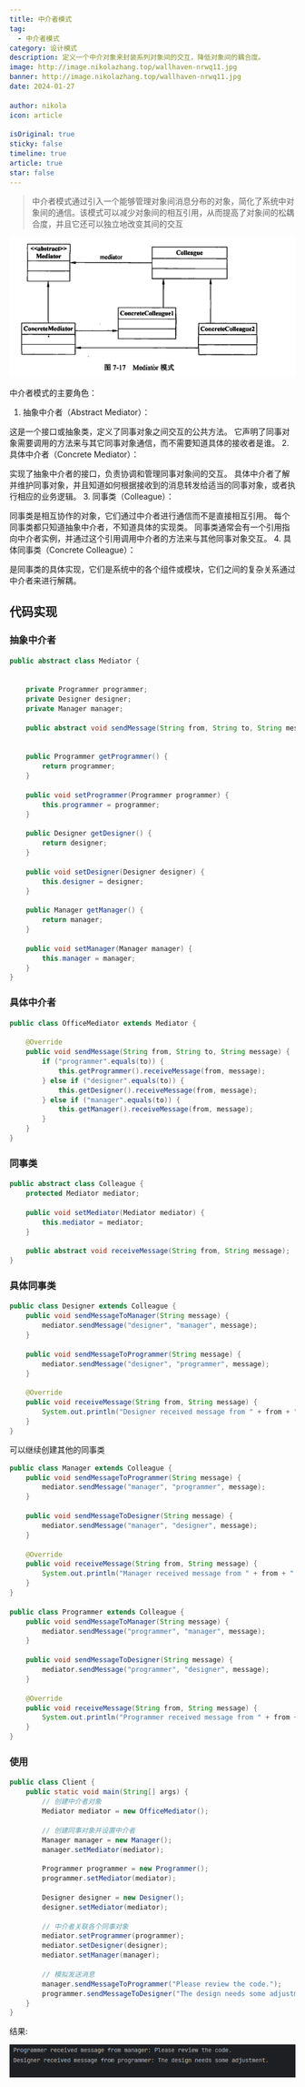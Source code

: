 ```yaml
---
title: 中介者模式
tag:
  - 中介者模式
category: 设计模式
description: 定义一个中介对象来封装系列对象间的交互，降低对象间的耦合度。
image: http://image.nikolazhang.top/wallhaven-nrwq11.jpg
banner: http://image.nikolazhang.top/wallhaven-nrwq11.jpg
date: 2024-01-27

author: nikola
icon: article

isOriginal: true
sticky: false
timeline: true
article: true
star: false
---
```



> 中介者模式通过引入一个能够管理对象间消息分布的对象，简化了系统中对象间的通信。该模式可以减少对象间的相互引用，从而提高了对象间的松耦合度，并且它还可以独立地改变其间的交互

![20240128205628](https://raw.githubusercontent.com/NikolaZhang/image-blog/main/23-mediator/20240128205628.png)

中介者模式的主要角色：

1. 抽象中介者（Abstract Mediator）：

这是一个接口或抽象类，定义了同事对象之间交互的公共方法。
它声明了同事对象需要调用的方法来与其它同事对象通信，而不需要知道具体的接收者是谁。
2. 具体中介者（Concrete Mediator）：

实现了抽象中介者的接口，负责协调和管理同事对象间的交互。
具体中介者了解并维护同事对象，并且知道如何根据接收到的消息转发给适当的同事对象，或者执行相应的业务逻辑。
3. 同事类（Colleague）：

同事类是相互协作的对象，它们通过中介者进行通信而不是直接相互引用。
每个同事类都只知道抽象中介者，不知道具体的实现类。
同事类通常会有一个引用指向中介者实例，并通过这个引用调用中介者的方法来与其他同事对象交互。
4. 具体同事类（Concrete Colleague）：

是同事类的具体实现，它们是系统中的各个组件或模块，它们之间的复杂关系通过中介者来进行解耦。

## 代码实现

### 抽象中介者

```java
public abstract class Mediator {


    private Programmer programmer;
    private Designer designer;
    private Manager manager;

    public abstract void sendMessage(String from, String to, String message);


    public Programmer getProgrammer() {
        return programmer;
    }

    public void setProgrammer(Programmer programmer) {
        this.programmer = programmer;
    }

    public Designer getDesigner() {
        return designer;
    }

    public void setDesigner(Designer designer) {
        this.designer = designer;
    }

    public Manager getManager() {
        return manager;
    }

    public void setManager(Manager manager) {
        this.manager = manager;
    }
}
```

### 具体中介者

```java
public class OfficeMediator extends Mediator {

    @Override
    public void sendMessage(String from, String to, String message) {
        if ("programmer".equals(to)) {
            this.getProgrammer().receiveMessage(from, message);
        } else if ("designer".equals(to)) {
            this.getDesigner().receiveMessage(from, message);
        } else if ("manager".equals(to)) {
            this.getManager().receiveMessage(from, message);
        }
    }
}
```

### 同事类

```java
public abstract class Colleague {
    protected Mediator mediator;

    public void setMediator(Mediator mediator) {
        this.mediator = mediator;
    }

    public abstract void receiveMessage(String from, String message);
}
```

### 具体同事类

```java
public class Designer extends Colleague {
    public void sendMessageToManager(String message) {
        mediator.sendMessage("designer", "manager", message);
    }

    public void sendMessageToProgrammer(String message) {
        mediator.sendMessage("designer", "programmer", message);
    }

    @Override
    public void receiveMessage(String from, String message) {
        System.out.println("Designer received message from " + from + ": " + message);
    }
}
```

可以继续创建其他的同事类

```java
public class Manager extends Colleague {
    public void sendMessageToProgrammer(String message) {
        mediator.sendMessage("manager", "programmer", message);
    }

    public void sendMessageToDesigner(String message) {
        mediator.sendMessage("manager", "designer", message);
    }

    @Override
    public void receiveMessage(String from, String message) {
        System.out.println("Manager received message from " + from + ": " + message);
    }
}

public class Programmer extends Colleague {
    public void sendMessageToManager(String message) {
        mediator.sendMessage("programmer", "manager", message);
    }

    public void sendMessageToDesigner(String message) {
        mediator.sendMessage("programmer", "designer", message);
    }

    @Override
    public void receiveMessage(String from, String message) {
        System.out.println("Programmer received message from " + from + ": " + message);
    }
}

```

### 使用

```java
public class Client {
    public static void main(String[] args) {
        // 创建中介者对象
        Mediator mediator = new OfficeMediator();

        // 创建同事对象并设置中介者
        Manager manager = new Manager();
        manager.setMediator(mediator);

        Programmer programmer = new Programmer();
        programmer.setMediator(mediator);

        Designer designer = new Designer();
        designer.setMediator(mediator);

        // 中介者关联各个同事对象
        mediator.setProgrammer(programmer);
        mediator.setDesigner(designer);
        mediator.setManager(manager);

        // 模拟发送消息
        manager.sendMessageToProgrammer("Please review the code.");
        programmer.sendMessageToDesigner("The design needs some adjustment.");
    }
}
```

结果:

![20240211154804](https://raw.githubusercontent.com/NikolaZhang/image-blog/main/23-mediator/20240211154804.png)
